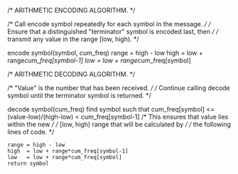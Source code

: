 /* ARITHMETIC ENCODING ALGORITHM.                                           */

/* Call encode symbol repeatedly for each symbol in the message.            */
/* Ensure that a distinguished "terminator" symbol is encoded last, then    */
/* transmit any value in the range [low, high).                             */

encode symbol(symbol, cum_freq)
    range = high - low
    high  = low + range*cum_freq[symbol-1]
    low   = low + range*cum_freq[symbol]


/* ARITHMETIC DECODING ALGORITHM.                                           */

/* "Value" is the number that has been received.                            */
/* Continue calling decode symbol until the terminator symbol is returned.  */

decode symbol(cum_freq)
    find symbol such that
        cum_freq[symbol] <= (value-low)/(high-low) < cum_freq[symbol-1]
                           /* This ensures that value lies within the new   */
                           /* [low, high) range that will be calculated by  */
                           /* the following lines of code.                  */

    range = high - low
    high  = low + range*cum_freq[symbol-1]
    low   = low + range*cum_freq[symbol]
    return symbol
